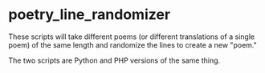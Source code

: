 # poetry_line_randomizer

These scripts will take different poems (or different translations of a single poem) of the same length and randomize the lines to create a new "poem."

The two scripts are Python and PHP versions of the same thing.

